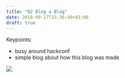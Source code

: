 ```yaml
---
title: "02 Blog a Blog"
date: 2018-09-17T15:36:49+03:00
draft: true
---
```


Keypoints:

- busy around hackconf
- simple blog about how this blog was made


![](/images/02-blog-a-blog-278df7d1.png)
